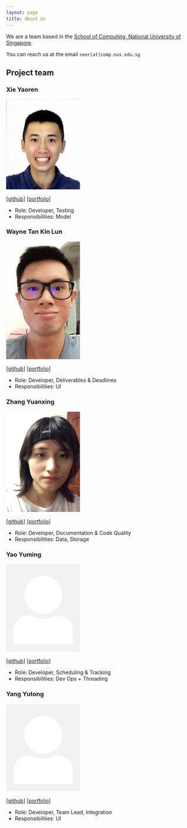 ```yaml
---
layout: page
title: About Us
---
```


We are a team based in the [School of Computing, National University of Singapore](http://www.comp.nus.edu.sg).

You can reach us at the email `seer[at]comp.nus.edu.sg`

## Project team

### Xie Yaoren

<img src="images/billxyr.png" width="200px">

[[github](https://github.com/BILLXYR)]
[[portfolio](team/billxyr.md)]

* Role: Developer, Testing
* Responsibilities: Model

### Wayne Tan Kin Lun

<img src="images/tanwayne890.png" width="200px">

[[github](https://github.com/tanwayne890)]
[[portfolio](team/johndoe.md)]

* Role: Developer, Deliverables & Deadlines
* Responsibilities: UI

### Zhang Yuanxing

<img src="images/yuanxing-y.png" width="200px">

[[github](https://github.com/yuanxing-y)]
[[portfolio](team/johndoe.md)]

* Role: Developer, Documentation & Code Quality
* Responsibilities: Data, Storage

### Yao Yuming

<img src="images/yuming7144.png" width="200px">

[[github](https://github.com/yuming7144)]
[[portfolio](team/johndoe.md)]

* Role: Developer, Scheduling & Tracking
* Responsibilities: Dev Ops + Threading

### Yang Yutong

<img src="images/yyutong.png" width="200px">

[[github](https://github.com/yyutong)]
[[portfolio](team/johndoe.md)]

* Role: Developer, Team Lead, Integration
* Responsibilities: UI
